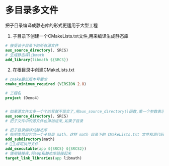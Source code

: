 # 多目录多文件
把子目录编译成静态库的形式更适用于大型工程  
1. 子目录下创建一个CMakeLists.txt文件,用来编译生成静态库
```cmake
# 接受该子目录下的所有源文件
aux_source_directory(. SRCS)
# 生成静态库libmath
add_library(libmath ${SRCS})
```

2. 在根目录中创建CMakeLists.txt
```cmake
# cmake最低版本号要求
cmake_minimum_required (VERSION 2.8)

# 工程名
project (Demo4)


# 如果源文件太多一个个的写就不现实了,用aux_source_directory()函数,第一个参数表示在哪个目录下,参数二表示创建一个变量来接受该目录下的所有源文件
aux_source_directory(. SRCS)
# 把子文件中的源文件也添加进来,如果子目录

# 把子目录编译成静态库
# 指明本项目包含一个子目录 math，这样 math 目录下的 CMakeLists.txt 文件和源代码也会被处理 。
add_subdirectory(math)
# 生成可执行文件
add_executable(app ${SRCS} ${SRCS2})
# 使用链接库,将app和静态库链接起来
target_link_libraries(app libmath)
```

